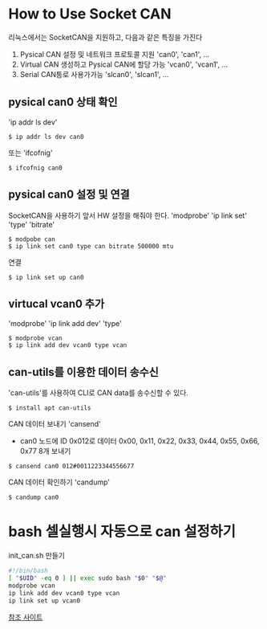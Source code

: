 # How to Use Socket CAN

리눅스에서는 SocketCAN을 지원하고, 다음과 같은 특징을 가진다
 1. Pysical CAN 설정 및 네트워크 프로토콜 지원   'can0', 'can1', ...
 2. Virtual CAN 생성하고 Pysical CAN에 할당 가능  'vcan0', 'vcan1', ...
 3. Serial CAN틍로 사용가가능  'slcan0', 'slcan1', ...


## pysical can0 상태 확인
'ip addr ls dev'
```
$ ip addr ls dev can0
```
또는
'ifcofnig'
```
$ ifcofnig can0
```

## pysical can0 설정 및 연결
SocketCAN을 사용하기 앞서 HW 설정을 해줘야 한다.
'modprobe' 'ip link set' 'type' 'bitrate'
```
$ modpobe can
$ ip link set can0 type can bitrate 500000 mtu
```
연결
```
$ ip link set up can0
```

## virtucal vcan0 추가 
'modprobe' 'ip link add dev' 'type'
```
$ modprobe vcan
$ ip link add dev vcan0 type vcan
```


## can-utils를 이용한 데이터 송수신
'can-utils'를 사용하여 CLI로 CAN data를 송수신할 수 있다.
```
$ install apt can-utils
```
CAN 데이터 보내기 'cansend'
 - can0 노드에 ID 0x012로 데이터 0x00, 0x11, 0x22, 0x33, 0x44, 0x55, 0x66, 0x77 8개 보내기
```
$ cansend can0 012#0011223344556677
```
CAN 데이터 확인하기 'candump'
```
$ candump can0
```

# bash 셀실행시 자동으로 can 설정하기

init_can.sh 만들기

```bash
#!/bin/bash
[ "$UID" -eq 0 ] || exec sudo bash "$0" "$@"
modprobe vcan
ip link add dev vcan0 type vcan
ip link set up vcan0
```
[참조 사이트](https://www.pragmaticlinux.com/2021/10/how-to-create-a-virtual-can-interface-on-linux/?msclkid=556e5514a77911ec86426dc010880a5f)


